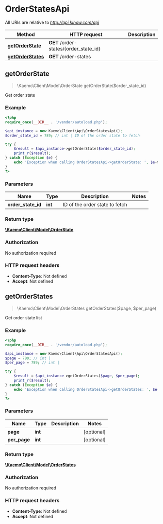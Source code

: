 # OrderStatesApi

All URIs are relative to *http://api.kinow.com/api*

Method | HTTP request | Description
------------- | ------------- | -------------
[**getOrderState**](#getOrderState) | **GET** /order-states/{order_state_id} | 
[**getOrderStates**](#getOrderStates) | **GET** /order-states | 


## **getOrderState**
> \Kaemo\Client\Model\OrderState getOrderState($order_state_id)



Get order state

### Example
```php
<?php
require_once(__DIR__ . '/vendor/autoload.php');

$api_instance = new Kaemo\Client\Api\OrderStatesApi();
$order_state_id = 789; // int | ID of the order state to fetch

try {
    $result = $api_instance->getOrderState($order_state_id);
    print_r($result);
} catch (Exception $e) {
    echo 'Exception when calling OrderStatesApi->getOrderState: ', $e->getMessage(), PHP_EOL;
}
?>
```

### Parameters

Name | Type | Description  | Notes
------------- | ------------- | ------------- | -------------
 **order_state_id** | **int**| ID of the order state to fetch |

### Return type

[**\Kaemo\Client\Model\OrderState**](#OrderState)

### Authorization

No authorization required

### HTTP request headers

 - **Content-Type**: Not defined
 - **Accept**: Not defined

## **getOrderStates**
> \Kaemo\Client\Model\OrderStates getOrderStates($page, $per_page)



Get order state list

### Example
```php
<?php
require_once(__DIR__ . '/vendor/autoload.php');

$api_instance = new Kaemo\Client\Api\OrderStatesApi();
$page = 789; // int | 
$per_page = 789; // int | 

try {
    $result = $api_instance->getOrderStates($page, $per_page);
    print_r($result);
} catch (Exception $e) {
    echo 'Exception when calling OrderStatesApi->getOrderStates: ', $e->getMessage(), PHP_EOL;
}
?>
```

### Parameters

Name | Type | Description  | Notes
------------- | ------------- | ------------- | -------------
 **page** | **int**|  | [optional]
 **per_page** | **int**|  | [optional]

### Return type

[**\Kaemo\Client\Model\OrderStates**](#OrderStates)

### Authorization

No authorization required

### HTTP request headers

 - **Content-Type**: Not defined
 - **Accept**: Not defined


